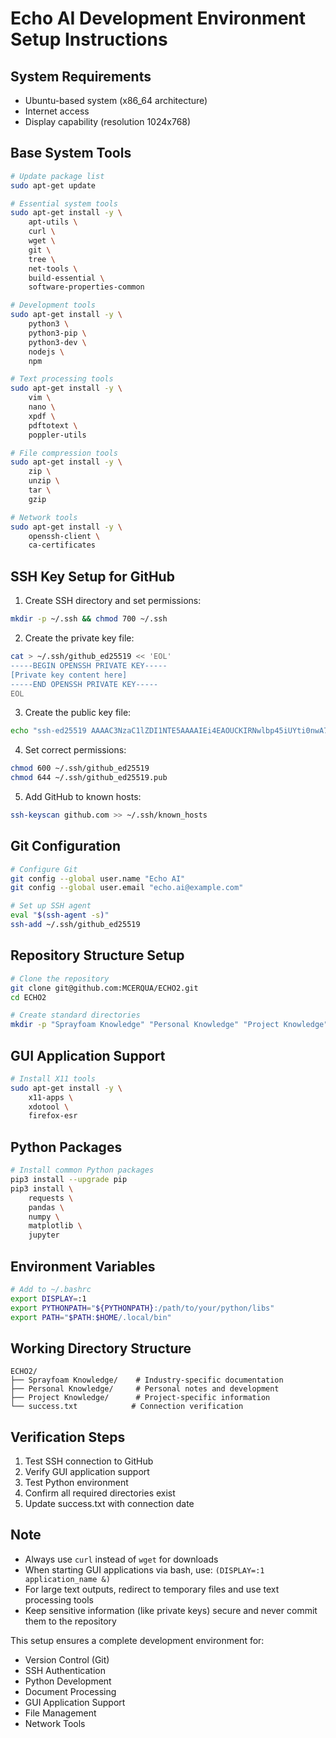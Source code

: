 # Echo AI Development Environment Setup Instructions

## System Requirements
- Ubuntu-based system (x86_64 architecture)
- Internet access
- Display capability (resolution 1024x768)

## Base System Tools
```bash
# Update package list
sudo apt-get update

# Essential system tools
sudo apt-get install -y \
    apt-utils \
    curl \
    wget \
    git \
    tree \
    net-tools \
    build-essential \
    software-properties-common

# Development tools
sudo apt-get install -y \
    python3 \
    python3-pip \
    python3-dev \
    nodejs \
    npm

# Text processing tools
sudo apt-get install -y \
    vim \
    nano \
    xpdf \
    pdftotext \
    poppler-utils

# File compression tools
sudo apt-get install -y \
    zip \
    unzip \
    tar \
    gzip

# Network tools
sudo apt-get install -y \
    openssh-client \
    ca-certificates
```

## SSH Key Setup for GitHub
1. Create SSH directory and set permissions:
```bash
mkdir -p ~/.ssh && chmod 700 ~/.ssh
```

2. Create the private key file:
```bash
cat > ~/.ssh/github_ed25519 << 'EOL'
-----BEGIN OPENSSH PRIVATE KEY-----
[Private key content here]
-----END OPENSSH PRIVATE KEY-----
EOL
```

3. Create the public key file:
```bash
echo "ssh-ed25519 AAAAC3NzaC1lZDI1NTE5AAAAIEi4EAOUCKIRNwlbp45iUYti0nwA7JxvSLGqYEi40qun computeruse@dceec227115b" > ~/.ssh/github_ed25519.pub
```

4. Set correct permissions:
```bash
chmod 600 ~/.ssh/github_ed25519
chmod 644 ~/.ssh/github_ed25519.pub
```

5. Add GitHub to known hosts:
```bash
ssh-keyscan github.com >> ~/.ssh/known_hosts
```

## Git Configuration
```bash
# Configure Git
git config --global user.name "Echo AI"
git config --global user.email "echo.ai@example.com"

# Set up SSH agent
eval "$(ssh-agent -s)"
ssh-add ~/.ssh/github_ed25519
```

## Repository Structure Setup
```bash
# Clone the repository
git clone git@github.com:MCERQUA/ECHO2.git
cd ECHO2

# Create standard directories
mkdir -p "Sprayfoam Knowledge" "Personal Knowledge" "Project Knowledge"
```

## GUI Application Support
```bash
# Install X11 tools
sudo apt-get install -y \
    x11-apps \
    xdotool \
    firefox-esr
```

## Python Packages
```bash
# Install common Python packages
pip3 install --upgrade pip
pip3 install \
    requests \
    pandas \
    numpy \
    matplotlib \
    jupyter
```

## Environment Variables
```bash
# Add to ~/.bashrc
export DISPLAY=:1
export PYTHONPATH="${PYTHONPATH}:/path/to/your/python/libs"
export PATH="$PATH:$HOME/.local/bin"
```

## Working Directory Structure
```
ECHO2/
├── Sprayfoam Knowledge/    # Industry-specific documentation
├── Personal Knowledge/     # Personal notes and development
├── Project Knowledge/      # Project-specific information
└── success.txt            # Connection verification
```

## Verification Steps
1. Test SSH connection to GitHub
2. Verify GUI application support
3. Test Python environment
4. Confirm all required directories exist
5. Update success.txt with connection date

## Note
- Always use `curl` instead of `wget` for downloads
- When starting GUI applications via bash, use: `(DISPLAY=:1 application_name &)`
- For large text outputs, redirect to temporary files and use text processing tools
- Keep sensitive information (like private keys) secure and never commit them to the repository

This setup ensures a complete development environment for:
- Version Control (Git)
- SSH Authentication
- Python Development
- Document Processing
- GUI Application Support
- File Management
- Network Tools